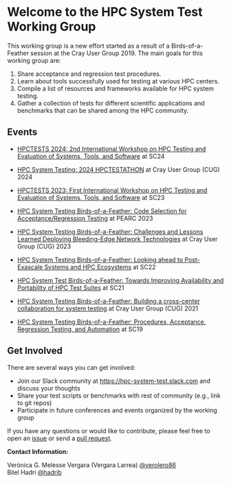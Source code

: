 # Welcome to the HPC System Test Working Group

This working group is a new effort started as a result of a Birds-of-a-Feather session at the Cray User Group 2019. The main goals for this working group are:
1. Share acceptance and regression test procedures.
1. Learn about tools successfully used for testing at various HPC centers.
1. Compile a list of resources and frameworks available for HPC system testing.
1. Gather a collection of tests for different scientific applications and benchmarks that can be shared among the HPC community.

## Events

- [HPCTESTS 2024: 2nd International Workshop on HPC Testing and Evaluation of Systems, Tools, and Software](https://olcf.github.io/hpc-system-test-wg/hpctests/hpctests2024) at SC24

- [HPC System Testing: 2024 HPCTESTATHON](https://olcf.github.io/hpc-system-test-wg/events/cug2024workshop) at Cray User Group (CUG) 2024

- [HPCTESTS 2023: First International Workshop on HPC Testing and Evaluation of Systems, Tools, and Software](https://olcf.github.io/hpc-system-test-wg/hpctests/hpctests2023) at SC23

- [HPC System Testing Birds-of-a-Feather: Code Selection for Acceptance/Regression Testing](https://olcf.github.io/hpc-system-test-wg/events/pearc23bof) at PEARC 2023

- [HPC System Testing Birds-of-a-Feather: Challenges and Lessons Learned Deploying Bleeding-Edge Network Technologies](https://olcf.github.io/hpc-system-test-wg/events/cug2023bof) at Cray User Group (CUG) 2023

- [HPC System Testing Birds-of-a-Feather: Looking ahead to Post-Exascale Systems and HPC Ecosystems](https://olcf.github.io/hpc-system-test-wg/events/sc22bof) at SC22

- [HPC System Test Birds-of-a-Feather: Towards Improving Availability and Portability of HPC Test Suites](https://olcf.github.io/hpc-system-test-wg/events/sc21bof) at SC21

- [HPC System Testing Birds-of-a-Feather: Building a cross-center collaboration for system testing](https://olcf.github.io/hpc-system-test-wg/events/cug2021bof) at Cray User Group (CUG) 2021

- [HPC System Testing Birds-of-a-Feather: Procedures, Acceptance, Regression Testing, and Automation](https://olcf.github.io/hpc-system-test-wg/events/sc19bof.html) at SC19

## Get Involved

There are several ways you can get involved:

 - Join our Slack community at https://hpc-system-test.slack.com and discuss your thoughts
 - Share your test scripts or benchmarks with rest of community (e.g., link to git repos)
 - Participate in future conferences and events organized by the working group

If you have any questions or would like to contribute, please feel free to open an [issue](https://github.com/olcf/hpc-system-test-wg/issues) or send a 
[pull request](https://github.com/olcf/hpc-system-test-wg/pulls).


**Contact Information:** 

Verónica G. Melesse Vergara (Vergara Larrea) [@verolero86](https://github.com/verolero86)  
Bilel Hadri [@hadrib](https://github.com/hadrib)
